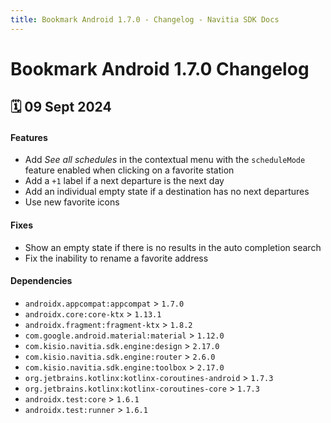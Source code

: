 ```yaml
---
title: Bookmark Android 1.7.0 - Changelog - Navitia SDK Docs
---
```


# Bookmark Android 1.7.0 Changelog

<h2>🗓 09 Sept 2024</h2>

#### Features
- Add _See all schedules_ in the contextual menu with the `scheduleMode` feature enabled when clicking on a favorite station
- Add a `+1` label if a next departure is the next day
- Add an individual empty state if a destination has no next departures
- Use new favorite icons 

#### Fixes
- Show an empty state if there is no results in the auto completion search
- Fix the inability to rename a favorite address

#### Dependencies
- `androidx.appcompat:appcompat` > `1.7.0`
- `androidx.core:core-ktx` > `1.13.1`
- `androidx.fragment:fragment-ktx` > `1.8.2`
- `com.google.android.material:material` > `1.12.0`
- `com.kisio.navitia.sdk.engine:design` > `2.17.0`
- `com.kisio.navitia.sdk.engine:router` > `2.6.0`
- `com.kisio.navitia.sdk.engine:toolbox` > `2.17.0`
- `org.jetbrains.kotlinx:kotlinx-coroutines-android` > `1.7.3`
- `org.jetbrains.kotlinx:kotlinx-coroutines-core` > `1.7.3`
- `androidx.test:core` > `1.6.1`
- `androidx.test:runner` > `1.6.1`
